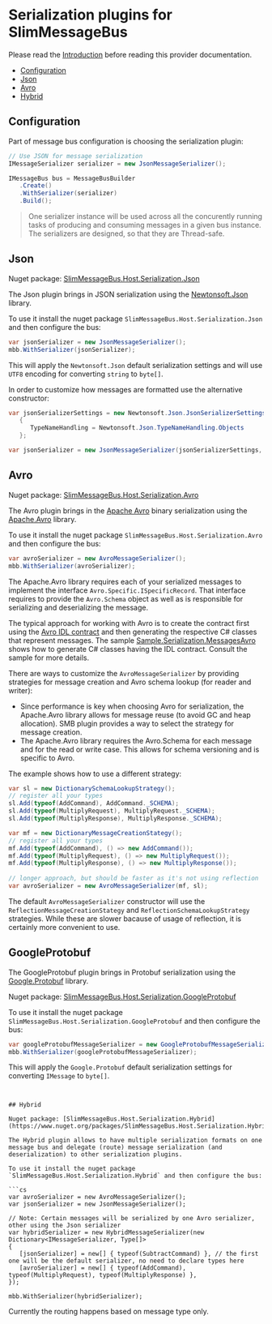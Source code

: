 # Serialization plugins for SlimMessageBus <!-- omit in toc -->

Please read the [Introduction](intro.md) before reading this provider documentation.

- [Configuration](#configuration)
- [Json](#json)
- [Avro](#avro)
- [Hybrid](#hybrid)

## Configuration

Part of message bus configuration is choosing the serialization plugin:

```cs
// Use JSON for message serialization
IMessageSerializer serializer = new JsonMessageSerializer();

IMessageBus bus = MessageBusBuilder
   .Create()
   .WithSerializer(serializer)
   .Build();
```

> One serializer instance will be used across all the concurently running tasks of producing and consuming messages in a given bus instance. The serializers are designed, so that they are Thread-safe.

## Json

Nuget package: [SlimMessageBus.Host.Serialization.Json](https://www.nuget.org/packages/SlimMessageBus.Host.Serialization.Json)

The Json plugin brings in JSON serialization using the [Newtonsoft.Json](https://www.nuget.org/packages/Newtonsoft.Json) library.

To use it install the nuget package `SlimMessageBus.Host.Serialization.Json` and then configure the bus:

```cs
var jsonSerializer = new JsonMessageSerializer();
mbb.WithSerializer(jsonSerializer);
```

This will apply the `Newtonsoft.Json` default serialization settings and will use `UTF8` encoding for converting `string` to `byte[]`.

In order to customize how messages are formatted use the alternative constructor:

```cs
var jsonSerializerSettings = new Newtonsoft.Json.JsonSerializerSettings
   {
      TypeNameHandling = Newtonsoft.Json.TypeNameHandling.Objects
   };

var jsonSerializer = new JsonMessageSerializer(jsonSerializerSettings, Encoding.UTF8)
```

## Avro

Nuget package: [SlimMessageBus.Host.Serialization.Avro](https://www.nuget.org/packages/SlimMessageBus.Host.Serialization.Avro)

The Avro plugin brings in the [Apache Avro](https://avro.apache.org/) binary serialization using the [Apache.Avro](https://www.nuget.org/packages/Apache.Avro/) library.

To use it install the nuget package `SlimMessageBus.Host.Serialization.Avro` and then configure the bus:

```cs
var avroSerializer = new AvroMessageSerializer();
mbb.WithSerializer(avroSerializer);
```

The Apache.Avro library requires each of your serialized messages to implement the interface `Avro.Specific.ISpecificRecord`. That interface requires to provide the `Avro.Schema` object as well as is responsible for serializing and deserializing the message.

The typical approach for working with Avro is to create the contract first using the [Avro IDL contract](https://avro.apache.org/docs/current/idl.html) and then generating the respective C# classes that represent messages. The sample [Sample.Serialization.MessagesAvro](../src/Samples/Sample.Serialization.MessagesAvro) shows how to generate C# classes having the IDL contract. Consult the sample for more details. 

There are ways to customize the `AvroMessageSerializer` by providing strategies for message creation and Avro schema lookup (for reader and writer):

- Since performance is key when choosing Avro for serialization, the Apache.Avro library allows for message reuse (to avoid GC and heap allocation). SMB plugin provides a way to select the strategy for message creation.
- The Apache.Avro library requires the Avro.Schema for each message and for the read or write case. This allows for schema versioning and is specific to Avro.

The example shows how to use a different strategy:

```cs
var sl = new DictionarySchemaLookupStrategy();
// register all your types
sl.Add(typeof(AddCommand), AddCommand._SCHEMA);
sl.Add(typeof(MultiplyRequest), MultiplyRequest._SCHEMA);
sl.Add(typeof(MultiplyResponse), MultiplyResponse._SCHEMA);

var mf = new DictionaryMessageCreationStategy();
// register all your types
mf.Add(typeof(AddCommand), () => new AddCommand());
mf.Add(typeof(MultiplyRequest), () => new MultiplyRequest());
mf.Add(typeof(MultiplyResponse), () => new MultiplyResponse());
   
// longer approach, but should be faster as it's not using reflection
var avroSerializer = new AvroMessageSerializer(mf, sl);
```

The default `AvroMessageSerializer` constructor will use the `ReflectionMessageCreationStategy` and `ReflectionSchemaLookupStrategy` strategies. While these are slower bacause of usage of reflection, it is certainly more convenient to use.

## GoogleProtobuf

The GoogleProtobuf plugin brings in Protobuf serialization using the [Google.Protobuf](https://www.nuget.org/packages/Google.Protobuf) library.

Nuget package: [SlimMessageBus.Host.Serialization.GoogleProtobuf](https://www.nuget.org/packages/SlimMessageBus.Host.Serialization.GoogleProtobuf)

To use it install the nuget package `SlimMessageBus.Host.Serialization.GoogleProtobuf` and then configure the bus:

```cs
var googleProtobufMessageSerializer = new GoogleProtobufMessageSerializer();
mbb.WithSerializer(googleProtobufMessageSerializer);
```

This will apply the `Google.Protobuf` default serialization settings for converting `IMessage` to `byte[]`.

```


## Hybrid

Nuget package: [SlimMessageBus.Host.Serialization.Hybrid](https://www.nuget.org/packages/SlimMessageBus.Host.Serialization.Hybrid)

The Hybrid plugin allows to have multiple serialization formats on one message bus and delegate (route) message serialization (and deserialization) to other serialization plugins.

To use it install the nuget package `SlimMessageBus.Host.Serialization.Hybrid` and then configure the bus:

```cs
var avroSerializer = new AvroMessageSerializer();
var jsonSerializer = new JsonMessageSerializer();

// Note: Certain messages will be serialized by one Avro serializer, other using the Json serializer
var hybridSerializer = new HybridMessageSerializer(new Dictionary<IMessageSerializer, Type[]>
{
   [jsonSerializer] = new[] { typeof(SubtractCommand) }, // the first one will be the default serializer, no need to declare types here
   [avroSerializer] = new[] { typeof(AddCommand), typeof(MultiplyRequest), typeof(MultiplyResponse) },
});

mbb.WithSerializer(hybridSerializer);
```

Currently the routing happens based on message type only.
